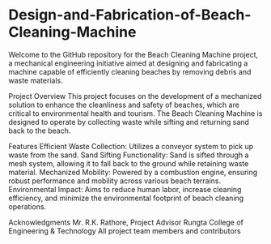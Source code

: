 # Design-and-Fabrication-of-Beach-Cleaning-Machine

Welcome to the GitHub repository for the Beach Cleaning Machine project, a mechanical engineering initiative aimed at designing and fabricating a machine capable of efficiently cleaning beaches by removing debris and waste materials.

Project Overview
This project focuses on the development of a mechanized solution to enhance the cleanliness and safety of beaches, which are critical to environmental health and tourism. The Beach Cleaning Machine is designed to operate by collecting waste while sifting and returning sand back to the beach.

Features
Efficient Waste Collection: Utilizes a conveyor system to pick up waste from the sand.
Sand Sifting Functionality: Sand is sifted through a mesh system, allowing it to fall back to the ground while retaining waste material.
Mechanized Mobility: Powered by a combustion engine, ensuring robust performance and mobility across various beach terrains.
Environmental Impact: Aims to reduce human labor, increase cleaning efficiency, and minimize the environmental footprint of beach cleaning operations.

Acknowledgments
Mr. R.K. Rathore, Project Advisor
Rungta College of Engineering & Technology
All project team members and contributors
